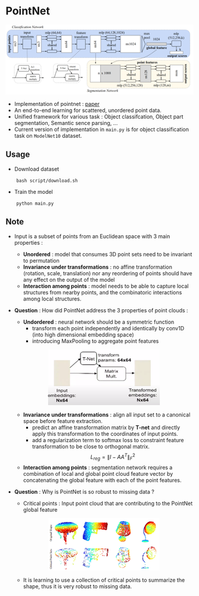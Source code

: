 
# PointNet 

<img src="../../img/pointnet.png" width="700">

- Implementation of pointnet : [paper](https://arxiv.org/pdf/1612.00593.pdf)
- An end-to-end learning for scattered, unordered point data. 
- Unified framework for various task : Object classifcation, Object part segmentation,  Semantic sence parsing, ...
- Current version of implementation in `main.py` is for object classification task on `ModelNet10` dataset. 

## Usage
- Download dataset
```
    bash script/download.sh
```
- Train the model
```
    python main.py
```

## Note
- Input is a subset of points from an Euclidean space with 3 main properties : 
    - **Unordered** : model that consumes 3D point sets need to be invariant to permutation
    - **Invariance under transformations** : no affine transformation (rotation, scale, translation) nor any reordering of points should have any effect on the output of the model
    - **Interaction among points** : model needs to be able to capture local structures from nearby points, and the combinatoric interactions among local structures.

- __**Question**__ : How did PointNet address the 3 properties of point clouds : 
    - **Undordered** : neural network should be a symmetric function
        - transform each point independently and identically by conv1D (into high dimensional embedding space)
        - introducing MaxPooling to aggregate point features

    <p align="center">
    <img src="../../img/Tnet.png" width="300">
    </p>

    -  **Invariance under transformations** : align all input set to a canonical space before feature extraction. 
        - predict an affine transformation matrix by **T-net** and directly apply this transformation to the coordinates of input points.
        - add a regularization term to softmax loss to constraint feature transformation to be close to orthogonal matrix. 
            $$L_{reg} = \|I - AA^T\|^2_F$$
    - **Interaction among points** : segmentation network requires a combination of local and global point cloud feature vector by concatenating the global feature with each of the point features.     

- __**Question**__ : Why is PointNet is so robust to missing data ? 
    - Critical points : Input point cloud that are contributing to the PointNet global feature 

    <p align="center">
    <img src="../../img/critical_points.png" width="300">
    </p>

    - It is learning to use a collection of critical points to summarize the shape, thus it is very robust to missing data.


